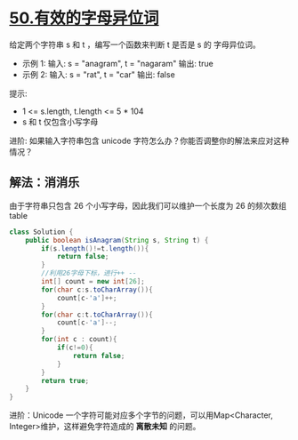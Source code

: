 # [50.有效的字母异位词](https://leetcode.cn/problems/valid-anagram/description/)
给定两个字符串 s 和 t ，编写一个函数来判断 t 是否是 s 的 字母异位词。

- 示例 1:
输入: s = "anagram", t = "nagaram"
输出: true
- 示例 2:
输入: s = "rat", t = "car"
输出: false

提示:
- 1 <= s.length, t.length <= 5 * 104
- s 和 t 仅包含小写字母

进阶: 如果输入字符串包含 unicode 字符怎么办？你能否调整你的解法来应对这种情况？

## 解法：消消乐
由于字符串只包含 26 个小写字母，因此我们可以维护一个长度为 26 的频次数组 table
````java
class Solution {
    public boolean isAnagram(String s, String t) {
        if(s.length()!=t.length()){
            return false;
        }
        //利用26字母下标，进行++ --
        int[] count = new int[26];
        for(char c:s.toCharArray()){
            count[c-'a']++;
        }
        for(char c:t.toCharArray()){
            count[c-'a']--;
        }
        for(int c : count){
            if(c!=0){
                return false;
            }
        }
        return true;
    }
}
````

进阶：Unicode 一个字符可能对应多个字节的问题，可以用Map<Character, Integer>维护，这样避免字符造成的 **离散未知** 的问题。